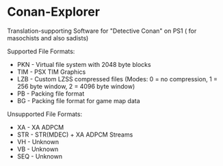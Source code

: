 # Conan-Explorer
Translation-supporting Software for "Detective Conan" on PS1 ( for masochists and also sadists)

Supported File Formats:

* PKN - Virtual file system with 2048 byte blocks
* TIM - PSX TIM Graphics
* LZB - Custom LZSS compressed files (Modes: 0 = no compression, 1 = 256 byte window, 2 = 4096 byte window)
* PB - Packing file format
* BG - Packing file format for game map data


Unsupported File Formats:

* XA - XA ADPCM
* STR - STR(MDEC) + XA ADPCM Streams
* VH  - Unknown
* VB  - Unknown
* SEQ - Unknown
